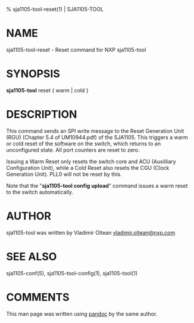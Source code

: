 % sja1105-tool-reset(1) | SJA1105-TOOL

NAME
====

sja1105-tool-reset - Reset command for NXP sja1105-tool

SYNOPSIS
========

**sja1105-tool** reset { warm | cold }

DESCRIPTION
===========

This command sends an SPI write message to the Reset Generation Unit (RGU)
(Chapter 5.4 of UM10944.pdf) of the SJA1105. This triggers a warm or cold
reset of the software on the switch, which returns to an unconfigured
state. All port counters are reset to zero.

Issuing a Warm Reset only resets the switch core and ACU (Auxilliary
Configuration Unit), while a Cold Reset also resets the CGU (Clock
Generation Unit). PLL0 will not be reset by this.

Note that the "**sja1105-tool config upload**" command issues a warm reset 
to the switch automatically.

AUTHOR
======

sja1105-tool was written by Vladimir Oltean <vladimir.oltean@nxp.com>

SEE ALSO
========

sja1105-conf(5),
sja1105-tool-config(1),
sja1105-tool(1)

COMMENTS
========

This man page was written using [pandoc](http://pandoc.org/) by the same author.


